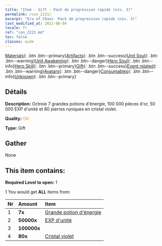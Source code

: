 ```yaml
---
title: "Item - Gift - Pack de progression rapide (niv. 3)"
permalink: /con_2221/
excerpt: "Era of Chaos  Pack de progression rapide (niv. 3)"
last_modified_at: 2021-08-04
locale: fr
ref: "con_2221.md"
toc: false
classes: wide
---
```

 [Materials](/ItemsFR/){: .btn .btn--primary}[Artifacts](/ItemsFR/Artifacts/){: .btn .btn--success}[Unit Soul](/ItemsFR/UnitSoul/){: .btn .btn--warning}[Unit Awakening](/ItemsFR/UnitAwakening/){: .btn .btn--danger}[Hero Soul](/ItemsFR/HeroSoul/){: .btn .btn--info}[Hero Skill](/ItemsFR/HeroSkill/){: .btn .btn--primary}[Gift](/ItemsFR/Gift/){: .btn .btn--success}[Event related](/ItemsFR/Events/){: .btn .btn--warning}[Avatars](/ItemsFR/Avatars/){: .btn .btn--danger}[Consumables](/ItemsFR/Consumables/){: .btn .btn--info}[Unknown](/ItemsFR/Unknown/){: .btn .btn--primary}

## Détails
 **Description:** Octroie 7 grandes potions d'énergie, 100 000 pièces d'or, 50 000 EXP d'unité et 80 pierres runiques en cristal violet.

 **Quality:** <span style="color: #FF8C00">OK</span>

 **Type:** Gift

## Gather

  None

## This item contains:

 **Required Level to open:** 1

 1 You would get **ALL** items  from:

  | Nr | Amount |     Item    |
  |:---|:-------|:------------|
  | 1 |  **7x** | [Grande potion d'énergie](/ItemsFR/con_706/) |  | 
  | 2 |  **50000x** | [EXP d'unité](/ItemsFR/con_902/) |  | 
  | 3 |  **100000x** | <i class="fas fa-coins"/> |  | 
  | 4 |  **80x** | [Cristal violet](/ItemsFR/con_720/) |  | 
